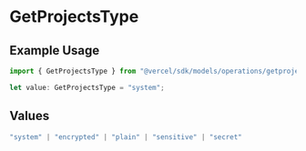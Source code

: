 # GetProjectsType

## Example Usage

```typescript
import { GetProjectsType } from "@vercel/sdk/models/operations/getprojects.js";

let value: GetProjectsType = "system";
```

## Values

```typescript
"system" | "encrypted" | "plain" | "sensitive" | "secret"
```